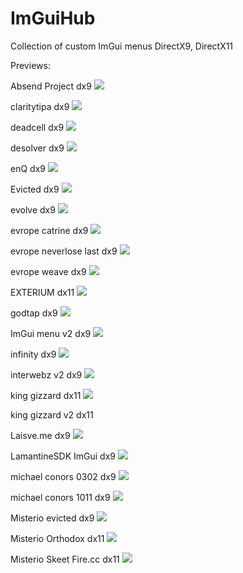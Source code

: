 # ImGuiHub
Collection of custom ImGui menus DirectX9, DirectX11

Previews:

Absend Project dx9
![ ](https://i.imgur.com/LHZKcHq.png)


claritytipa dx9
![ ](https://i.imgur.com/X8UJkUf.png)


deadcell dx9
![ ](https://i.imgur.com/cpUxmXH.png)


desolver dx9
![ ](https://i.imgur.com/I8BYf0K.png)


enQ dx9
![ ](https://i.imgur.com/z0uPpwt.png)


Evicted dx9
![ ](https://i.imgur.com/eVb5STl.png)


evolve dx9
![ ](https://i.imgur.com/8BXog88.png)


evrope catrine dx9
![ ](https://i.imgur.com/kHnHEyI.png)


evrope neverlose last dx9
![ ](https://i.imgur.com/LqzxYNT.png)


evrope weave dx9
![ ](https://i.imgur.com/RxSAMpL.png)


EXTERIUM dx11
![ ](https://i.imgur.com/cYily1o.png)


godtap dx9
![ ](https://i.imgur.com/COmcSmU.png)

ImGui menu v2 dx9
![ ](https://i.imgur.com/8A8rrhe.png)


infinity dx9
![ ](https://i.imgur.com/m7mqlag.png)


interwebz v2 dx9
![ ](https://i.imgur.com/vx2u1hh.png)


king gizzard dx11
![ ](https://i.imgur.com/lY9HkA5.png)


king gizzard v2 dx11
[ ]()


Laisve.me dx9
![ ](https://i.imgur.com/AiLowNC.png)


LamantineSDK ImGui dx9
![ ](https://i.imgur.com/W0wSLDN.png)


michael conors 0302 dx9
![ ](https://i.imgur.com/2qR64i4.png)


michael conors 1011 dx9
![ ](https://i.imgur.com/NdRyxSn.png)


Misterio evicted dx9
![ ](https://i.imgur.com/Hexy5xq.png)


Misterio Orthodox dx11
![ ](https://i.imgur.com/Y0dsL88.png)


Misterio Skeet Fire.cc dx11
![ ](https://i.imgur.com/1hGrJGU.png)






